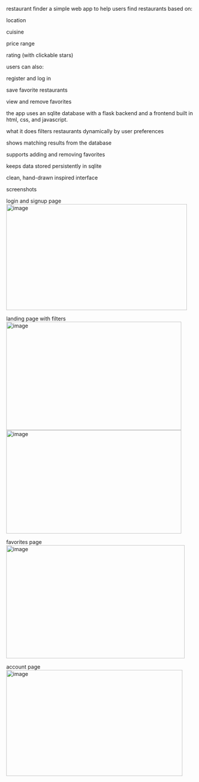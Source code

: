 restaurant finder
a simple web app to help users find restaurants based on:

location

cuisine

price range

rating (with clickable stars)

users can also:

register and log in

save favorite restaurants

view and remove favorites

the app uses an sqlite database with a flask backend and a frontend built in html, css, and javascript.

what it does
filters restaurants dynamically by user preferences

shows matching results from the database

supports adding and removing favorites

keeps data stored persistently in sqlite

clean, hand-drawn inspired interface

screenshots

login and signup page
<img width="482" height="283" alt="image" src="https://github.com/user-attachments/assets/bae4b4ac-dae2-4d6b-9eca-db49c79cd27d" />


landing page with filters
<img width="467" height="289" alt="image" src="https://github.com/user-attachments/assets/5c1a7425-77cb-4a70-82ea-3db3f70700a3" />
<img width="467" height="276" alt="image" src="https://github.com/user-attachments/assets/9a4368bf-5e4b-40dc-a6cd-478758bd38bb" />


favorites page
<img width="476" height="302" alt="image" src="https://github.com/user-attachments/assets/1522e3b8-05a2-4abe-9172-77a7730f9420" />


account page
<img width="470" height="283" alt="image" src="https://github.com/user-attachments/assets/81a2abd1-882b-49f6-abe0-bf00f9b0f6fe" />


